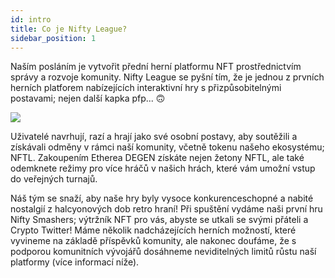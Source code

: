 ```yaml
---
id: intro
title: Co je Nifty League?
sidebar_position: 1
---
```


Naším posláním je vytvořit přední herní platformu NFT prostřednictvím správy a rozvoje komunity. Nifty League se pyšní tím, že je jednou z prvních herních platforem nabízejících interaktivní hry s přizpůsobitelnými postavami; nejen další kapka pfp... 🙃

![](/img/story.gif)

Uživatelé navrhují, razí a hrají jako své osobní postavy, aby soutěžili a získávali odměny v rámci naší komunity, včetně tokenu našeho ekosystému; NFTL. Zakoupením Etherea DEGEN získáte nejen žetony NFTL, ale také odemknete režimy pro více hráčů v našich hrách, které vám umožní vstup do veřejných turnajů.

Náš tým se snaží, aby naše hry byly vysoce konkurenceschopné a nabité nostalgií z halcyonových dob retro hraní! Při spuštění vydáme naši první hru Nifty Smashers; výtržník NFT pro vás, abyste se utkali se svými přáteli a Crypto Twitter! Máme několik nadcházejících herních možností, které vyvineme na základě příspěvků komunity, ale nakonec doufáme, že s podporou komunitních vývojářů dosáhneme neviditelných limitů růstu naší platformy (více informací níže).
